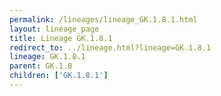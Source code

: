 ```yaml
---
permalink: /lineages/lineage_GK.1.8.1.html
layout: lineage_page
title: Lineage GK.1.8.1
redirect_to: ../lineage.html?lineage=GK.1.8.1
lineage: GK.1.8.1
parent: GK.1.8
children: ['GK.1.8.1']
---
```


